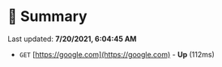 # 📖 Summary
Last updated: **7/20/2021, 6:04:45 AM**

- `GET` [https://google.com](https://google.com) - **Up** (112ms)
